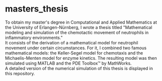 # masters_thesis
To obtain my master's degree in Computational and Applied Mathematics at the University of Erlangen-Nürnberg, I wrote a thesis titled "Mathematical modeling and simulation of the chemotactic movement of neutrophils in inflammatory environments."\
It consists of the derivation of a mathematical model for neutrophil movement under certain circumstances. For it, I combined two famous mathematical models: the Keller-Segel model for chemotaxis and the Michaelis-Menten model for enzyme kinetics. The resulting model was then simulated using MATLAB and the PDE Toolbox™ by MathWorks.\
A detailed version of the numerical simulation of this thesis is displayed in this repository.
